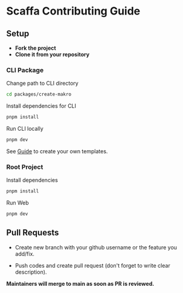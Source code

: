 # Scaffa Contributing Guide

## Setup

- **Fork the project**
- **Clone it from your repository**

### CLI Package

Change path to CLI directory

```sh
cd packages/create-makro
```

Install dependencies for CLI

```sh
pnpm install
```

Run CLI locally

```sh
pnpm dev
```

See [Guide](packages/create-makro/CONTRIBUTING.md) to create your own templates.

### Root Project

Install dependencies

```sh
pnpm install
```

Run Web

```sh
pnpm dev
```

## Pull Requests

- Create new branch with your github username or the feature you add/fix.

- Push codes and create pull request (don't forget to write clear description).

**Maintainers will merge to main as soon as PR is reviewed.**

